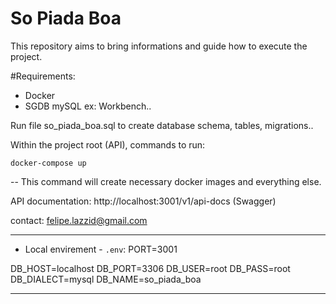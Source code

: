 # So Piada Boa

This repository aims to bring informations and guide how to execute the project.

#Requirements:

- Docker
- SGDB mySQL ex: Workbench..

Run file so_piada_boa.sql to create database schema, tables, migrations..

Within the project root (API), commands to run:

`docker-compose up`

-- This command will create necessary docker images and everything else.

API documentation: http://localhost:3001/v1/api-docs (Swagger)

contact: felipe.lazzid@gmail.com

---

- Local envirement - 
`.env`:
PORT=3001

DB_HOST=localhost
DB_PORT=3306
DB_USER=root
DB_PASS=root
DB_DIALECT=mysql
DB_NAME=so_piada_boa

---
